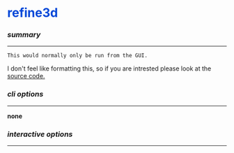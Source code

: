 # <span style="color: #0048d8">**refine3d**</span>
### *summary*
---

```{note}
This would normally only be run from the GUI. 
```

I don't feel like formatting this, so if you are intrested please look at the [source code.](https://github.com/timothygrant80/cisTEM/tree/master/src/programs/refine3d)



### *cli options*
---

**none**

### *interactive options*
---

